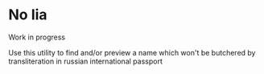 # No Iia

Work in progress

Use this utility to find and/or preview a name which won't be butchered by transliteration in russian international passport
